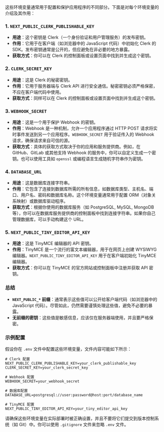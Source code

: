 
这些环境变量通常用于配置和保护应用程序的不同部分。下面是对每个环境变量的介绍及其作用：

### 1. `NEXT_PUBLIC_CLERK_PUBLISHABLE_KEY`
- **用途**：这个密钥是 Clerk（一个身份验证和用户管理服务）的发布密钥。
- **作用**：它用于在客户端（如浏览器中的 JavaScript 代码）中初始化 Clerk 的 SDK。发布密钥通常是公开的，但应避免在非必要的地方暴露。
- **获取方式**：你可以在 Clerk 的控制面板或设置页面中找到并生成这个密钥。

### 2. `CLERK_SECRET_KEY`
- **用途**：这是 Clerk 的秘密密钥。
- **作用**：它用于服务器端与 Clerk API 进行安全通信。秘密密钥必须严格保密，不应在客户端代码中使用。
- **获取方式**：同样可以在 Clerk 的控制面板或设置页面中找到并生成这个密钥。

### 3. `WEBHOOK_SECRET`
- **用途**：这是一个用于保护 Webhook 的密钥。
- **作用**：Webhook 是一种机制，允许一个应用程序通过 HTTP POST 请求将实时事件发送到另一个应用程序。`WEBHOOK_SECRET` 用于验证传入的 Webhook 请求，确保请求来自可信的源。
- **获取方式**：具体的获取方式取决于你的应用和服务提供商。例如，在 GitHub、GitLab 或其他支持 Webhook 的服务中，你可以自定义生成一个密钥。也可以使用工具如 `openssl` 或编程语言生成随机字符串作为密钥。

### 4. `DATABASE_URL`
- **用途**：这是数据库连接字符串。
- **作用**：它包含了连接到数据库所需的所有信息，如数据库类型、主机名、端口、用户名、密码和数据库名称。这个环境变量通常用于配置 ORM（对象关系映射）或数据库驱动程序。
- **获取方式**：根据你使用的数据库服务（如 PostgreSQL, MySQL, MongoDB 等），你可以在数据库服务提供商的控制面板中找到连接字符串。如果你自己管理数据库，可以手动构建这个 URL。

### 5. `NEXT_PUBLIC_TINY_EDITOR_API_KEY`
- **用途**：这是 TinyMCE 编辑器的 API 密钥。
- **作用**：TinyMCE 是一个流行的富文本编辑器，用于在网页上创建 WYSIWYG 编辑器。`NEXT_PUBLIC_TINY_EDITOR_API_KEY` 用于在客户端初始化 TinyMCE 编辑器。
- **获取方式**：你可以在 TinyMCE 的官方网站或控制面板中注册并获取 API 密钥。

### 总结
- **`NEXT_PUBLIC_*` 前缀**：通常表示这些值可以公开给客户端代码（如浏览器中的 JavaScript 代码）。尽管如此，仍然需要谨慎处理这些值，避免不必要的暴露。
- **无前缀的密钥**：这些值是敏感信息，应该仅在服务器端使用，并且要严格保密。

### 示例配置
假设你在 `.env` 文件中配置这些环境变量，文件内容可能如下所示：

```plaintext
# Clerk 配置
NEXT_PUBLIC_CLERK_PUBLISHABLE_KEY=your_clerk_publishable_key
CLERK_SECRET_KEY=your_clerk_secret_key

# Webhook 配置
WEBHOOK_SECRET=your_webhook_secret

# 数据库配置
DATABASE_URL=postgresql://user:password@host:port/database_name

# TinyMCE 配置
NEXT_PUBLIC_TINY_EDITOR_API_KEY=your_tiny_editor_api_key
```

请确保这些环境变量在实际部署时被正确设置，并且不要将它们提交到版本控制系统（如 Git）中。你可以使用 `.gitignore` 文件来忽略 `.env` 文件。